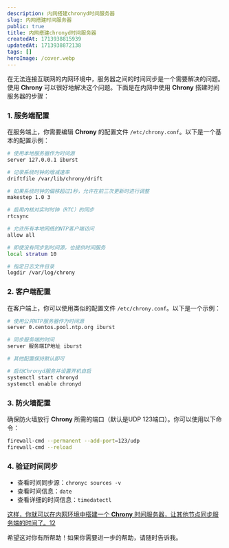 ```yaml
---
description: 内网搭建chronyd时间服务器
slug: 内网搭建时间服务器
public: true
title: 内网搭建chronyd时间服务器
createdAt: 1713938815939
updatedAt: 1713938872138
tags: []
heroImage: /cover.webp
---
```

在无法连接互联网的内网环境中，服务器之间的时间同步是一个需要解决的问题。使用 **Chrony** 可以很好地解决这个问题。下面是在内网中使用 **Chrony** 搭建时间服务器的步骤：

### 1. 服务端配置

在服务端上，你需要编辑 **Chrony** 的配置文件 `/etc/chrony.conf`。以下是一个基本的配置示例：

```bash
# 使用本地服务器作为时间源
server 127.0.0.1 iburst

# 记录系统时钟的增减速率
driftfile /var/lib/chrony/drift

# 如果系统时钟的偏移超过1秒，允许在前三次更新时进行调整
makestep 1.0 3

# 启用内核对实时时钟（RTC）的同步
rtcsync

# 允许所有本地网络的NTP客户端访问
allow all

# 即使没有同步到时间源，也提供时间服务
local stratum 10

# 指定日志文件目录
logdir /var/log/chrony
```

### 2. 客户端配置

在客户端上，你可以使用类似的配置文件 `/etc/chrony.conf`。以下是一个示例：

```bash
# 使用公共NTP服务器作为时间源
server 0.centos.pool.ntp.org iburst

# 同步服务端的时间
server 服务端IP地址 iburst

# 其他配置保持默认即可

# 启动Chronyd服务并设置开机自启
systemctl start chronyd
systemctl enable chronyd
```

### 3. 防火墙配置

确保防火墙放行 **Chrony** 所需的端口（默认是UDP 123端口）。你可以使用以下命令：

```bash
firewall-cmd --permanent --add-port=123/udp
firewall-cmd --reload
```

### 4. 验证时间同步

- 查看时间同步源：`chronyc sources -v`
- 查看时间信息：`date`
- 查看详细的时间信息：`timedatectl`

[这样，你就可以在内网环境中搭建一个 **Chrony** 时间服务器，让其他节点同步服务端的时间了。](https://blog.csdn.net/cyt0906/article/details/107310159)[1](https://blog.csdn.net/cyt0906/article/details/107310159)[2](https://www.cnblogs.com/Renqy/p/12987125.html)

希望这对你有所帮助！如果你需要进一步的帮助，请随时告诉我。
